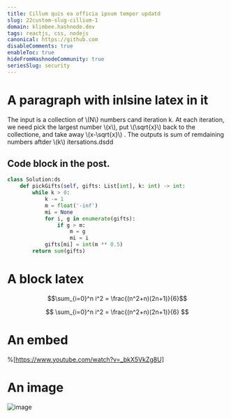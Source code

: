 ```yaml
---
title: Cillum quis ea officia ipsum tempor updatd
slug: 22custom-slug-cillium-1
domain: klimbee.hashnode.dev
tags: reactjs, css, nodejs
canonical: https://github.com
disableComments: true
enableToc: true
hideFromHashnodeCommunity: true
seriesSlug: security
---
```


# A paragraph with inlsine latex in it

The input is a collection of \\(N\\) numbers cand iteration k. At each iteration, we need pick the largest number \\(x\\), put \\(\sqrt{x}\\) back to the collectione,  and take away \\(x-\sqrt{x}\\) . The outputs is sum of remdaining numbers aftder \\(k\\) itersations.dsdd

## Code block in the post.

```python
class Solution:ds
    def pickGifts(self, gifts: List[int], k: int) -> int:
        while k > 0:
            k -= 1
            m = float('-inf')
            mi = None
            for i, g in enumerate(gifts):
                if g > m:
                    m = g
                    mi = i
            gifts[mi] = int(m ** 0.5)
        return sum(gifts)
```

# A block latex

$$\sum_{i=0}^n i^2 = \frac{(n^2+n)(2n+1)}{6}$$

$$
\sum_{i=0}^n i^2 = \frac{(n^2+n)(2n+1)}{6}
$$

# An embed

%[https://www.youtube.com/watch?v=_bkX5VkZg8U]

# An image

![image](https://cdn.hashnode.com/res/hashnode/image/upload/v1681132538878/itnaYF1h-.png)
